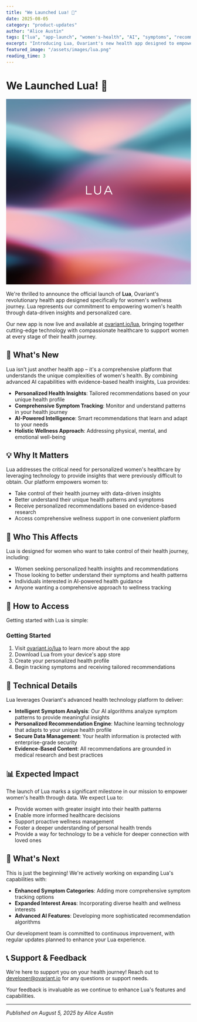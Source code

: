 ```yaml
---
title: "We Launched Lua! 🎉"
date: 2025-08-05
category: "product-updates"
author: "Alice Austin"
tags: ["lua", "app-launch", "women's-health", "AI", "symptoms", "recommendations"]
excerpt: "Introducing Lua, Ovariant's new health app designed to empower women through personalized insights, symptom tracking, and AI-powered recommendations."
featured_image: "/assets/images/lua.png"
reading_time: 3
---
```


# We Launched Lua! 🎉

![Lua App](/assets/images/lua.png)

We're thrilled to announce the official launch of **Lua**, Ovariant's revolutionary health app designed specifically for women's wellness journey. Lua represents our commitment to empowering women's health through data-driven insights and personalized care.

Our new app is now live and available at [ovariant.io/lua](https://www.ovariant.io/lua), bringing together cutting-edge technology with compassionate healthcare to support women at every stage of their health journey.

## 🚀 What's New

Lua isn't just another health app – it's a comprehensive platform that understands the unique complexities of women's health. By combining advanced AI capabilities with evidence-based health insights, Lua provides:

* **Personalized Health Insights**: Tailored recommendations based on your unique health profile
* **Comprehensive Symptom Tracking**: Monitor and understand patterns in your health journey
* **AI-Powered Intelligence**: Smart recommendations that learn and adapt to your needs
* **Holistic Wellness Approach**: Addressing physical, mental, and emotional well-being

## 💡 Why It Matters

Lua addresses the critical need for personalized women's healthcare by leveraging technology to provide insights that were previously difficult to obtain. Our platform empowers women to:

- Take control of their health journey with data-driven insights
- Better understand their unique health patterns and symptoms
- Receive personalized recommendations based on evidence-based research
- Access comprehensive wellness support in one convenient platform

## 🎯 Who This Affects

Lua is designed for women who want to take control of their health journey, including:

* Women seeking personalized health insights and recommendations
* Those looking to better understand their symptoms and health patterns
* Individuals interested in AI-powered health guidance
* Anyone wanting a comprehensive approach to wellness tracking

## 📱 How to Access

Getting started with Lua is simple:

### Getting Started

1. Visit [ovariant.io/lua](https://www.ovariant.io/lua) to learn more about the app
2. Download Lua from your device's app store
3. Create your personalized health profile
4. Begin tracking symptoms and receiving tailored recommendations

## 🔧 Technical Details

Lua leverages Ovariant's advanced health technology platform to deliver:

* **Intelligent Symptom Analysis**: Our AI algorithms analyze symptom patterns to provide meaningful insights
* **Personalized Recommendation Engine**: Machine learning technology that adapts to your unique health profile
* **Secure Data Management**: Your health information is protected with enterprise-grade security
* **Evidence-Based Content**: All recommendations are grounded in medical research and best practices

## 📊 Expected Impact

The launch of Lua marks a significant milestone in our mission to empower women's health through data. We expect Lua to:

* Provide women with greater insight into their health patterns
* Enable more informed healthcare decisions
* Support proactive wellness management
* Foster a deeper understanding of personal health trends
* Provide a way for technology to be a vehicle for deeper connection with loved ones

## 🔄 What's Next

This is just the beginning! We're actively working on expanding Lua's capabilities with:

* **Enhanced Symptom Categories**: Adding more comprehensive symptom tracking options
* **Expanded Interest Areas**: Incorporating diverse health and wellness interests
* **Advanced AI Features**: Developing more sophisticated recommendation algorithms

Our development team is committed to continuous improvement, with regular updates planned to enhance your Lua experience.

## 📞 Support & Feedback

We're here to support you on your health journey! Reach out to [developer@ovariant.io](mailto:developer@ovariant.io) for any questions or support needs.

Your feedback is invaluable as we continue to enhance Lua's features and capabilities.

---

*Published on August 5, 2025 by Alice Austin*